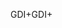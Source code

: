 <span data-ttu-id="fba06-101">GDI+</span><span class="sxs-lookup"><span data-stu-id="fba06-101">GDI+</span></span>